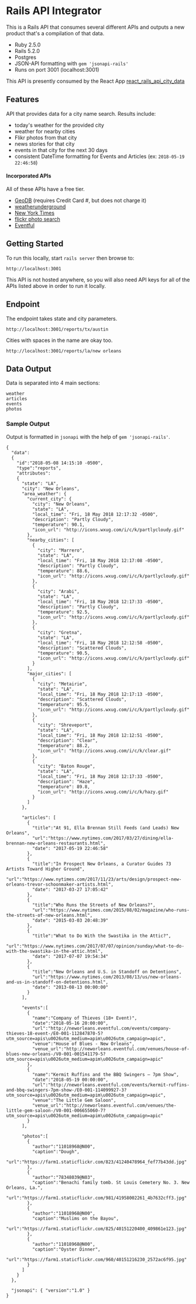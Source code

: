 # Rails API Integrator

This is a Rails API that consumes several different APIs and outputs a new product that's a compilation of that data.

* Ruby 2.5.0
* Rails 5.2.0
* Postgres
* JSON-API formatting with `gem 'jsonapi-rails'`
* Runs on port 3001 (localhost:3001)

This API is presently consumed by the React App [react_rails_api_city_data](https://github.com/lortza/react_rails_api_city_data)

## Features

API that provides data for a city name search. Results include:

  - today's weather for the provided city
  - weather for nearby cities
  - Flikr photos from that city
  - news stories for that city
  - events in that city for the next 30 days
  - consistent DateTime formatting for Events and Articles (ex: `2018-05-19 22:46:58`)

#### Incorporated APIs

All of these APIs have a free tier.

* [GeoDB](http://geodb-city-api.wirefreethought.com/docs/guides/getting-started/test-drive) (requires Credit Card #, but does not charge it)
* [weatherunderground](https://www.wunderground.com/weather/api/d/docs?d=index)
* [New York Times](https://developer.nytimes.com/)
* [flickr photo search](https://www.flickr.com/services/api/)
* [Eventful](http://api.eventful.com/docs)

## Getting Started

To run this locally, start `rails server` then browse to:

```
http://localhost:3001
```

This API is not hosted anywhere, so you will also need API keys for all of the APIs listed above in order to run it locally.

## Endpoint

The endpoint takes state and city parameters.

```
http://localhost:3001/reports/tx/austin
```

Cities with spaces in the name are okay too.

```
http://localhost:3001/reports/la/new orleans
```

## Data Output

Data is separated into 4 main sections:

```
weather
articles
events
photos
```

### Sample Output

Output is formatted in `jsonapi` with the help of `gem 'jsonapi-rails'`.

```
{
  "data":
  {
    "id":"2018-05-08 14:15:10 -0500",
    "type":"reports",
    "attributes":
    {
      "state": "LA",
      "city": "New Orleans",
      "area_weather": {
        "current_city": {
          "city": "New Orleans",
          "state": "LA",
          "local_time": "Fri, 18 May 2018 12:17:32 -0500",
          "description": "Partly Cloudy",
          "temperature": 90.1,
          "icon_url": "http://icons.wxug.com/i/c/k/partlycloudy.gif"
        },
        "nearby_cities": [
          {
            "city": "Marrero",
            "state": "LA",
            "local_time": "Fri, 18 May 2018 12:17:08 -0500",
            "description": "Partly Cloudy",
            "temperature": 88.6,
            "icon_url": "http://icons.wxug.com/i/c/k/partlycloudy.gif"
          },
          {
            "city": "Arabi",
            "state": "LA",
            "local_time": "Fri, 18 May 2018 12:17:33 -0500",
            "description": "Partly Cloudy",
            "temperature": 92.5,
            "icon_url": "http://icons.wxug.com/i/c/k/partlycloudy.gif"
          },
          {
            "city": "Gretna",
            "state": "LA",
            "local_time": "Fri, 18 May 2018 12:12:58 -0500",
            "description": "Scattered Clouds",
            "temperature": 90.5,
            "icon_url": "http://icons.wxug.com/i/c/k/partlycloudy.gif"
          }
        ],
        "major_cities": [
          {
            "city": "Metairie",
            "state": "LA",
            "local_time": "Fri, 18 May 2018 12:17:13 -0500",
            "description": "Scattered Clouds",
            "temperature": 95.5,
            "icon_url": "http://icons.wxug.com/i/c/k/partlycloudy.gif"
          },
          {
            "city": "Shreveport",
            "state": "LA",
            "local_time": "Fri, 18 May 2018 12:12:51 -0500",
            "description": "Clear",
            "temperature": 88.2,
            "icon_url": "http://icons.wxug.com/i/c/k/clear.gif"
          },
          {
            "city": "Baton Rouge",
            "state": "LA",
            "local_time": "Fri, 18 May 2018 12:17:33 -0500",
            "description": "Haze",
            "temperature": 89.8,
            "icon_url": "http://icons.wxug.com/i/c/k/hazy.gif"
          }
        ]
      },

      "articles": [
        {
          "title":"At 91, Ella Brennan Still Feeds (and Leads) New Orleans",
          "url":"https://www.nytimes.com/2017/03/27/dining/ella-brennan-new-orleans-restaurants.html",
          "date": "2017-05-19 22:46:58"
        },
        {
          "title":"In Prospect New Orleans, a Curator Guides 73 Artists Toward Higher Ground",
          "url":"https://www.nytimes.com/2017/11/23/arts/design/prospect-new-orleans-trevor-schoonmaker-artists.html",
          "date": "2017-03-27 17:05:42"
        },
        {
          "title":"Who Runs the Streets of New Orleans?",
          "url":"https://www.nytimes.com/2015/08/02/magazine/who-runs-the-streets-of-new-orleans.html",
          "date": "2015-03-03 20:48:39"
        },
        {
          "title":"What to Do With the Swastika in the Attic?",
          "url":"https://www.nytimes.com/2017/07/07/opinion/sunday/what-to-do-with-the-swastika-in-the-attic.html",
          "date": "2017-07-07 19:54:34"
        },
        {
          "title":"New Orleans and U.S. in Standoff on Detentions",
          "url":"https://www.nytimes.com/2013/08/13/us/new-orleans-and-us-in-standoff-on-detentions.html",
          "date": "2013-08-13 00:00:00"
        }
      ],

      "events":[
        {
          "name":"Company of Thieves (18+ Event)",
          "date":"2018-05-16 20:00:00",
          "url":"http://neworleans.eventful.com/events/company-thieves-18-event-/E0-001-112847870-5?utm_source=apis\u0026utm_medium=apim\u0026utm_campaign=apic",
          "venue":"House of Blues - New Orleans",
          "venue_url":"http://neworleans.eventful.com/venues/house-of-blues-new-orleans-/V0-001-001541179-5?utm_source=apis\u0026utm_medium=apim\u0026utm_campaign=apic"
        },
        {
          "name":"Kermit Ruffins and the BBQ Swingers – 7pm Show",
          "date":"2018-05-19 00:00:00",
          "url":"http://neworleans.eventful.com/events/kermit-ruffins-and-bbq-swingers-7pm-show-/E0-001-114099927-3?utm_source=apis\u0026utm_medium=apim\u0026utm_campaign=apic",
          "venue":"The Little Gem Saloon",
          "venue_url":"http://neworleans.eventful.com/venues/the-little-gem-saloon-/V0-001-006655060-7?utm_source=apis\u0026utm_medium=apim\u0026utm_campaign=apic"
        }
      ],

      "photos":[
        {
          "author":"11018968@N00",
          "caption":"Dough",
          "url":"https://farm1.staticflickr.com/823/41240478964_fef77b43dd.jpg"
        },
        {
          "author":"78348039@N03",
          "caption":"Benachi family tomb. St Louis Cemetery No. 3. New Orleans, La.",
          "url":"https://farm1.staticflickr.com/981/41958002261_4b7632cff3.jpg"
        },
        {
          "author":"11018968@N00",
          "caption":"Muslims on the Bayou",
          "url":"https://farm1.staticflickr.com/825/40151220400_409861e123.jpg"
        },
        {
          "author":"11018968@N00",
          "caption":"Oyster Dinner",
          "url":"https://farm1.staticflickr.com/960/40151216230_2572ac6f95.jpg"
        }
      ]
    }
  },

  "jsonapi": { "version":"1.0" }
}
```
